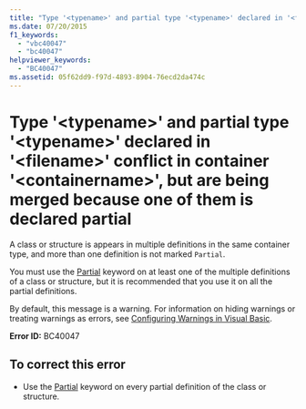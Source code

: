 ```yaml
---
title: "Type '<typename>' and partial type '<typename>' declared in '<filename>' conflict in container '<containername>', but are being merged because one of them is declared partial"
ms.date: 07/20/2015
f1_keywords: 
  - "vbc40047"
  - "bc40047"
helpviewer_keywords: 
  - "BC40047"
ms.assetid: 05f62dd9-f97d-4893-8904-76ecd2da474c
---
```

# Type '\<typename>' and partial type '\<typename>' declared in '\<filename>' conflict in container '\<containername>', but are being merged because one of them is declared partial
A class or structure is appears in multiple definitions in the same container type, and more than one definition is not marked `Partial`.  
  
 You must use the [Partial](../language-reference/modifiers/partial.md) keyword on at least one of the multiple definitions of a class or structure, but it is recommended that you use it on all the partial definitions.  
  
 By default, this message is a warning. For information on hiding warnings or treating warnings as errors, see [Configuring Warnings in Visual Basic](/visualstudio/ide/configuring-warnings-in-visual-basic).  
  
 **Error ID:** BC40047  
  
## To correct this error  
  
- Use the [Partial](../language-reference/modifiers/partial.md) keyword on every partial definition of the class or structure.
